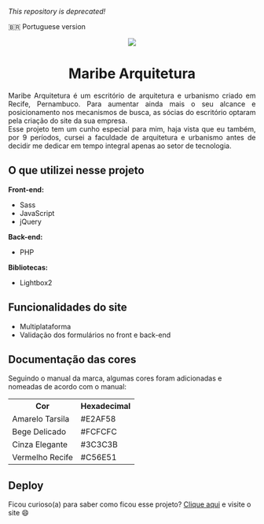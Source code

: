 *This repository is deprecated!*

🇧🇷 Portuguese version

<div align="center">
    <img src="https://i.ibb.co/Np2W5xM/68747470733a2f2f692e6962622e636f2f42776b4e574b772f66617669636f6e2e706e67.png">
</div>
<h1 align="center">Maribe Arquitetura</h1>
<p align="justify">
    Maribe Arquitetura é um escritório de arquitetura e urbanismo criado em Recife, Pernambuco. Para aumentar ainda mais o seu alcance e posicionamento nos mecanismos de busca, as sócias do escritório optaram pela criação do site da sua empresa.
    <br />
    Esse projeto tem um cunho especial para mim, haja vista que eu também, por 9 períodos, cursei a faculdade de arquitetura e urbanismo antes de decidir me dedicar em tempo integral apenas ao setor de tecnologia.
</p>
<h2>O que utilizei nesse projeto</h2>
<b>Front-end:</b>
<ul>
    <li>Sass</li>
    <li>JavaScript</li>
    <li>jQuery</li>
</ul>
<b>Back-end:</b>
<ul>
    <li>PHP</li>
</ul>
<b>Bibliotecas:</b>
<ul>
    <li>Lightbox2</li>
</ul>
<h2>Funcionalidades do site</h2>
<ul>
    <li>Multiplataforma</li>
    <li>Validação dos formulários no front e back-end</li>
</ul>
<h2>Documentação das cores</h2>
<p>
    Seguindo o manual da marca, algumas cores foram adicionadas e nomeadas de acordo com o manual:
</p>
<div align="center">
    <table>
        <tr>
            <th>Cor</th>
            <th>Hexadecimal</th>
        </tr>
        <tr>
            <td>Amarelo Tarsila</td>
            <td>#E2AF58</td>
        </tr>
        <tr>
            <td>Bege Delicado</td>
            <td>#FCFCFC</td>
        </tr>
        <tr>
            <td>Cinza Elegante</td>
            <td>#3C3C3B</td>
        </tr>
        <tr>
            <td>Vermelho Recife</td>
            <td>#C56E51</td>
        </tr>
    </table>
</div>
<h2>Deploy</h2>
<p>
    Ficou curioso(a) para saber como ficou esse projeto? <a href="https://maribe.arq.br" target="_blank">Clique aqui</a> e visite o site 😄</p>
